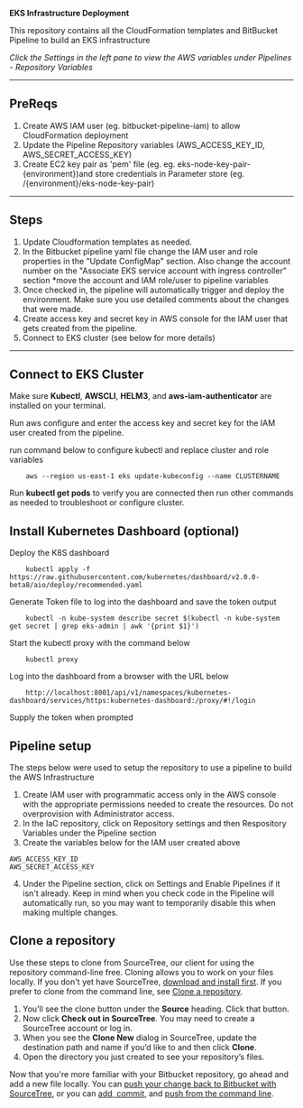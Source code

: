 **EKS Infrastructure Deployment**

This repository contains all the CloudFormation templates and BitBucket Pipeline to build an EKS infrastructure

*Click the Settings in the left pane to view the AWS variables under Pipelines - Repository Variables*

---

## PreReqs

 1. Create AWS IAM user (eg. bitbucket-pipeline-iam) to allow CloudFormation deployment
 2. Update the Pipeline Repository variables (AWS_ACCESS_KEY_ID, AWS_SECRET_ACCESS_KEY)
 3. Create EC2 key pair as 'pem' file (eg. eg. eks-node-key-pair-{environment})and store credentials in 
    Parameter store  (eg. /{environment}/eks-node-key-pair)

---

## Steps

 1. Update Cloudformation templates as needed.
 2. In the Bitbucket pipeline yaml file change the IAM user and role properties in the "Update ConfigMap" section. Also change the account number on the "Associate EKS service account with ingress controller" section
 *move the account and IAM role/user to pipeline variables
 3. Once checked in, the pipeline will automatically trigger and deploy the environment. Make sure you use detailed comments about the changes that were made.
 4. Create access key and secret key in AWS console for the IAM user that gets created from the pipeline.
 5. Connect to EKS cluster (see below for more details)

---

## Connect to EKS Cluster
Make sure **Kubectl**, **AWSCLI**, **HELM3**, and **aws-iam-authenticator** are installed on your terminal.


Run aws configure and enter the access key and secret key for the IAM user created from the pipeline.


run command below to configure kubectl and replace cluster and role variables
```
    aws --region us-east-1 eks update-kubeconfig --name CLUSTERNAME
```

Run **kubectl get pods** to verify you are connected then run other commands as needed to troubleshoot or configure cluster.

## Install Kubernetes Dashboard (optional)

Deploy the K8S dashboard

```
    kubectl apply -f https://raw.githubusercontent.com/kubernetes/dashboard/v2.0.0-beta8/aio/deploy/recommended.yaml
```


Generate Token file to log into the dashboard and save the token output

```
    kubectl -n kube-system describe secret $(kubectl -n kube-system get secret | grep eks-admin | awk '{print $1}')
```

Start the kubectl proxy with the command below

```  
    kubectl proxy
```

Log into the dashboard from a browser with the URL below

```
    http://localhost:8001/api/v1/namespaces/kubernetes-dashboard/services/https:kubernetes-dashboard:/proxy/#!/login
```

Supply the token when prompted

## Pipeline setup

The steps below were used to setup the repository to use a pipeline to build the AWS Infrastructure

1. Create IAM user with programmatic access only in the AWS console with the appropriate permissions needed to create the resources. Do not overprovision with Administrator access.
2. In the IaC repository, click on Repository settings and then Respository Variables under the Pipeline section
3. Create the variables below for the IAM user created above
```
AWS_ACCESS_KEY_ID
AWS_SECRET_ACCESS_KEY
```
4. Under the Pipeline section, click on Settings and Enable Pipelines if it isn't already. Keep in mind when you check code in the Pipeline will automatically run, so you may want to temporarily disable this when making multiple changes. 

## Clone a repository

Use these steps to clone from SourceTree, our client for using the repository command-line free. Cloning allows you to work on your files locally. If you don't yet have SourceTree, [download and install first](https://www.sourcetreeapp.com/). If you prefer to clone from the command line, see [Clone a repository](https://confluence.atlassian.com/x/4whODQ).

1. You’ll see the clone button under the **Source** heading. Click that button.
2. Now click **Check out in SourceTree**. You may need to create a SourceTree account or log in.
3. When you see the **Clone New** dialog in SourceTree, update the destination path and name if you’d like to and then click **Clone**.
4. Open the directory you just created to see your repository’s files.

Now that you're more familiar with your Bitbucket repository, go ahead and add a new file locally. You can [push your change back to Bitbucket with SourceTree](https://confluence.atlassian.com/x/iqyBMg), or you can [add, commit,](https://confluence.atlassian.com/x/8QhODQ) and [push from the command line](https://confluence.atlassian.com/x/NQ0zDQ).